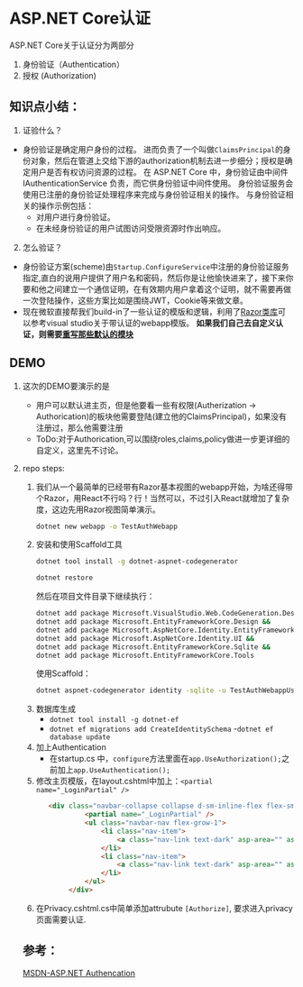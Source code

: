 # ASP.NET Core认证

ASP.NET Core关于认证分为两部分
1. 身份验证（Authentication）
2. 授权 (Authorization)
## 知识点小结：
1. 证验什么？
 - 身份验证是确定用户身份的过程。 进而负责了一个叫做`ClaimsPrincipal`的身份对象，然后在管道上交给下游的authorization机制去进一步细分；授权是确定用户是否有权访问资源的过程。 在 ASP.NET Core 中，身份验证由中间件IAuthenticationService 负责，而它供身份验证中间件使用。 身份验证服务会使用已注册的身份验证处理程序来完成与身份验证相关的操作。 与身份验证相关的操作示例包括：
    - 对用户进行身份验证。
    - 在未经身份验证的用户试图访问受限资源时作出响应。
2. 怎么验证？
- 身份验证方案(scheme)由`Startup.ConfigureService`中注册的身份验证服务指定,直白的说用户提供了用户名和密码，然后你是让他愉快进来了，接下来你要和他之间建立一个通信证明，在有效期内用户拿着这个证明，就不需要再做一次登陆操作，这些方案比如是围绕JWT，Cookie等来做文章。
- 现在微软直接帮我们build-in了一些认证的模版和逻辑，利用了[Razor类库](https://docs.microsoft.com/en-us/aspnet/core/razor-pages/ui-class?view=aspnetcore-5.0&tabs=visual-studio)可以参考visual studio关于带认证的webapp模版。
**如果我们自己去自定义认证，则需要[重写那些默认的模块](shttps://docs.microsoft.com/en-us/aspnet/core/security/authentication/scaffold-identity?view=aspnetcore-5.0&tabs=visual-studio#create-full-identity-ui-source)**
## DEMO
1. 这次的DEMO要演示的是
    - 用户可以默认进主页，但是他要看一些有权限(Autherization -> Authorication)的板块他需要登陆(建立他的ClaimsPrincipal)，如果没有注册过，那么他需要注册
    - ToDo:对于Authorication,可以围绕roles,claims,policy做进一步更详细的自定义，这里先不讨论。

2. repo steps:
    1. 我们从一个最简单的已经带有Razor基本视图的webapp开始，为啥还得带个Razor，用React不行吗？行！当然可以，不过引入React就增加了复杂度，这边先用Razor视图简单演示。
        ```bash
        dotnet new webapp -o TestAuthWebapp
        ```
    2. 安装和使用Scaffold工具
        ```bash
        dotnet tool install -g dotnet-aspnet-codegenerator

        dotnet restore
        ```
        然后在项目文件目录下继续执行：
        ```bash
        dotnet add package Microsoft.VisualStudio.Web.CodeGeneration.Design &&
        dotnet add package Microsoft.EntityFrameworkCore.Design &&
        dotnet add package Microsoft.AspNetCore.Identity.EntityFrameworkCore &&
        dotnet add package Microsoft.AspNetCore.Identity.UI &&
        dotnet add package Microsoft.EntityFrameworkCore.Sqlite &&
        dotnet add package Microsoft.EntityFrameworkCore.Tools 
        ```
        使用Scaffold：
        ```bash
        dotnet aspnet-codegenerator identity -sqlite -u TestAuthWebappUser -fi "Account.Register;Account.Manage.Index" --force
        ```
    3. 数据库生成   
        - `dotnet tool install -g dotnet-ef` 
        - `dotnet ef migrations add CreateIdentitySchema`
        -`dotnet ef database update`
    4. 加上Authentication
        - 在startup.cs 中，`configure`方法里面在`app.UseAuthorization();`之前加上`app.UseAuthentication();`
    5. 修改主页模版，在layout.cshtml中加上：`<partial name="_LoginPartial" />`
        ```html
           <div class="navbar-collapse collapse d-sm-inline-flex flex-sm-row-reverse">
                    <partial name="_LoginPartial" />
                    <ul class="navbar-nav flex-grow-1">
                        <li class="nav-item">
                            <a class="nav-link text-dark" asp-area="" asp-page="/Index">Home</a>
                        </li>
                        <li class="nav-item">
                            <a class="nav-link text-dark" asp-area="" asp-page="/Privacy">Privacy</a>
                        </li>
                    </ul>
                </div>
        ```
    6. 在Privacy.cshtml.cs中简单添加attrubute `[Authorize]`, 要求进入privacy页面需要认证.


    ## 参考：
    [MSDN-ASP.NET Authencation](https://docs.microsoft.com/en-us/aspnet/core/security/?view=aspnetcore-5.0)
